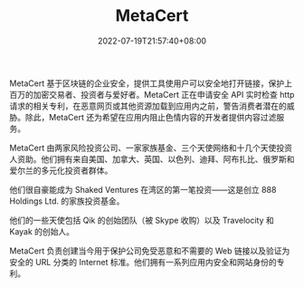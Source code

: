 ﻿---
weight: 
title: "MetaCert"
description: "MetaCert 基于区块链的企业安全，提供工具使用户可以安全地打开链接，保护上百万的加密交易者、投资者与爱好者"
date: 2022-07-19T21:57:40+08:00
lastmod: 2022-07-19T16:45:40+08:00
draft: false
authors: ["seven"]
featuredImage: "metacert.jpg"
link: "https://metacert.com/"
tags: ["安全机构","MetaCert"]
categories: ["navigation"]
navigation: ["安全机构"]
lightgallery: true
toc: true
pinned: false
recommend: false
recommend1: false
---
MetaCert 基于区块链的企业安全，提供工具使用户可以安全地打开链接，保护上百万的加密交易者、投资者与爱好者。MetaCert 正在申请安全 API 实时检查 http 请求的相关专利，在恶意网页或其他资源加载到应用内之前，警告消费者潜在的威胁。除此，MetaCert 还为希望在应用内阻止色情内容的开发者提供内容过滤服务。

MetaCert 由两家风险投资公司、一家家族基金、三个天使网络和十几个天使投资人资助。他们拥有来自美国、加拿大、英国、以色列、迪拜、阿布扎比、俄罗斯和爱尔兰的多元化投资者群体。

他们很自豪能成为 Shaked Ventures 在湾区的第一笔投资——这是创立 888 Holdings Ltd. 的家族投资基金。

他们的一些天使包括 Qik 的创始团队（被 Skype 收购）以及 Travelocity 和 Kayak 的创始人。

MetaCert 负责创建当今用于保护公司免受恶意和不需要的 Web 链接以及验证为安全的 URL 分类的 Internet 标准。他们拥有一系列应用内安全和网站身份的专利。